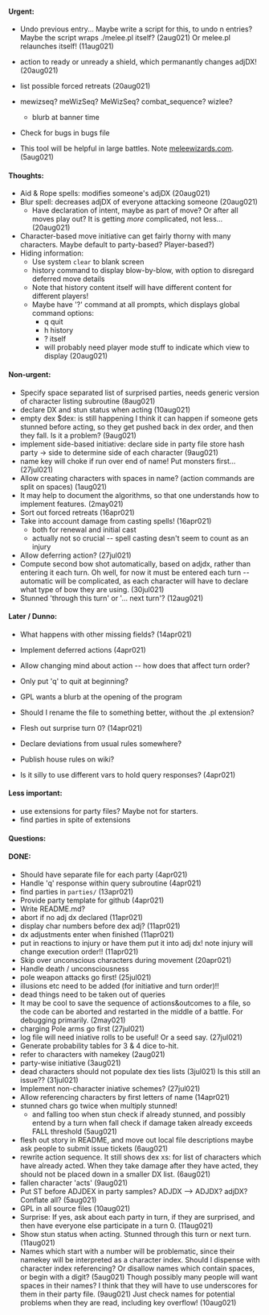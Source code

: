 #### Urgent:
* Undo previous entry...  Maybe write a script for this, to undo n entries?
  Maybe the script wraps ./melee.pl itself? (2aug021)
  Or melee.pl relaunches itself! (11aug021)
* action to ready or unready a shield, which permanantly changes adjDX! (20aug021)
* list possible forced retreats (20aug021)
* mewizseq? meWizSeq? MeWizSeq? combat_sequence? wizlee?
  - blurb at banner time
* Check for bugs in bugs file

* This tool will be helpful in large battles.
  Note [meleewizards.com](http://meleewizards.com). (5aug021)


#### Thoughts:
* Aid & Rope spells: modifies someone's adjDX (20aug021)
* Blur spell: decreases adjDX of everyone attacking someone (20aug021)
  - Have declaration of intent, maybe as part of move?  Or after all moves play out?  It is getting *more* complicated, not less... (20aug021)
* Character-based move initiative can get fairly thorny with many characters.  Maybe default to party-based?  Player-based?)
* Hiding information:
  - Use system `clear` to blank screen
  - history command to display blow-by-blow, with option to disregard deferred move details
  - Note that history content itself will have different content for different players!
  - Maybe have '?' command at all prompts, which displays global command options:
    * q quit
    * h<options> history
    * ? itself
    * will probably need player mode stuff to indicate which view to display (20aug021)

#### Non-urgent:
* Specify space separated list of surprised parties, needs generic version of
      character listing subroutine (8aug021)
* declare DX and stun status when acting (10aug021)
* empty dex $dex: is still happening
  I think it can happen if someone gets stunned before acting, so they get
  pushed back in dex order, and then they fall.
  Is it a problem? (9aug021)
* implement side-based initiative:
  declare side in party file
  store hash party -> side to determine side of each character (9aug021)
* name key will choke if run over end of name!  Put monsters first... (27jul021)
* Allow creating characters with spaces in name? (action commands are split on
  spaces) (1aug021)
* It may help to document the algorithms, so that one understands how to
  implement features. (2may021)
* Sort out forced retreats (16apr021)
* Take into account damage from casting spells! (16apr021)
  - both for renewal and initial cast
  - actually not so crucial -- spell casting desn't seem to count as an injury
* Allow deferring action? (27jul021)
* Compute second bow shot automatically, based on adjdx, rather than entering
  it each turn.  Oh well, for now it must be entered each turn -- automatic
  will be complicated, as each character will have to declare what type of bow
  they are using. (30jul021)
* Stunned 'through this turn' or '... next turn'? (12aug021)

#### Later / Dunno:
* What happens with other missing fields? (14apr021)
* Implement deferred actions (4apr021)
* Allow changing mind about action -- how does that affect turn order?
* Only put 'q' to quit at beginning?
* GPL wants a blurb at the opening of the program
* Should I rename the file to something better, without the .pl extension?

* Flesh out surprise turn 0? (14apr021)
* Declare deviations from usual rules somewhere?
* Publish house rules on wiki?

* Is it silly to use different vars to hold query responses? (4apr021)

#### Less important:
* use extensions for party files?
  Maybe not for starters.
* find parties in spite of extensions

#### Questions:


#### DONE:
* Should have separate file for each party (4apr021)
* Handle 'q' response within query subroutine (4apr021)
* find parties in `parties/` (13apr021)
* Provide party template for github (4apr021)
* Write README.md?
* abort if no adj dx declared (11apr021)
* display char numbers before dex adj? (11apr021)
* dx adjustments enter when finished (11apr021)
* put in reactions to injury or have them put it into adj dx!
  note injury will change execution order!! (11apr021)
* Skip over unconscious characters during movement (20apr021)
* Handle death / unconsciousness
* pole weapon attacks go first! (25jul021)
* illusions etc need to be added (for initiative and turn order)!!
* dead things need to be taken out of queries
* It may be cool to save the sequence of actions&outcomes to a file, so the
  code can be aborted and restarted in the middle of a battle.  For debugging
  primarily. (2may021)
* charging Pole arms go first (27jul021)
* log file will need iniative rolls to be useful!  Or a seed say. (27jul021)
* Generate probability tables for 3 & 4 dice to-hit.
* refer to characters with namekey (2aug021)
* party-wise initiative (3aug021)
* dead characters should not populate dex ties lists (3jul021)
  Is this still an issue?? (31jul021)
* Implement non-character iniative schemes? (27jul021)
* Allow referencing characters by first letters of name (14apr021)
* stunned chars go twice when multiply stunned!
  - and falling too
  when stun check if already stunned, and possibly entend by a turn
  when fall check if damage taken already exceeds FALL threshold (5aug021)
* flesh out story in README, and move out local file descriptions
  maybe ask people to submit issue tickets (6aug021)
* rewrite action sequence.  It still shows dex xs: for list of characters
  which have already acted.  When they take damage after they have acted,
  they should not be placed down in a smaller DX list. (6aug021)
* fallen character 'acts' (9aug021)
* Put ST before ADJDEX in party samples?
  ADJDX --> ADJDX?  adjDX?  Conflate all? (5aug021)
* GPL in all source files (10aug021)
* Surprise:  If yes, ask about each party in turn, if they are surprised, and
  then have everyone else participate in a turn 0. (11aug021)
* Show stun status when acting.  Stunned through this turn or next turn. (11aug021)
* Names which start with a number will be problematic, since their namekey will
  be interpreted as a character index.  Should I dispense with character index
  referencing?  Or disallow names which contain spaces, or begin with a digit?
  (5aug021)
  Though possibly many people will want spaces in their names?  I think that
  they will have to use underscores for them in their party file. (9aug021)
  Just check names for potential problems when they are read, including key
  overflow! (10aug021)
